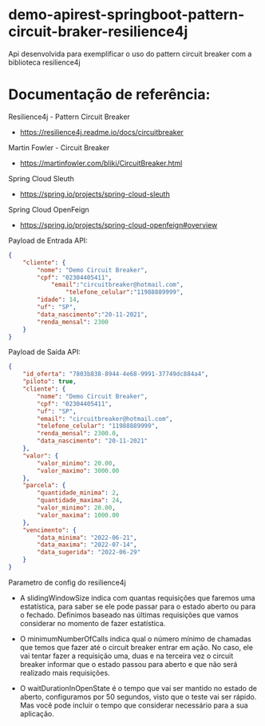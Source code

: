 # demo-apirest-springboot-pattern-circuit-braker-resilience4j
Api desenvolvida para exemplificar o uso do pattern circuit breaker com a biblioteca resilience4j


# Documentação de referência:

Resilience4j - Pattern Circuit Breaker
- https://resilience4j.readme.io/docs/circuitbreaker

Martin Fowler - Circuit Breaker
- https://martinfowler.com/bliki/CircuitBreaker.html

Spring Cloud Sleuth
- https://spring.io/projects/spring-cloud-sleuth

Spring Cloud OpenFeign
- https://spring.io/projects/spring-cloud-openfeign#overview


Payload de Entrada API:
```json
{	
	"cliente": {
        "nome": "Demo Circuit Breaker",
        "cpf": "02304405411",
		    "email":"circuitbreaker@hotmail.com",
				"telefone_celular":"11988889999",
        "idade": 14,
        "uf": "SP",
        "data_nascimento":"20-11-2021",
        "renda_mensal": 2300
    }
}
```

Payload de Saída API:
```json
{
	"id_oferta": "7803b838-8944-4e68-9991-37749dc884a4",
	"piloto": true,
	"cliente": {
		"nome": "Demo Circuit Breaker",
		"cpf": "02304405411",
		"uf": "SP",
		"email": "circuitbreaker@hotmail.com",
		"telefone_celular": "11988889999",
		"renda_mensal": 2300.0,
		"data_nascimento": "20-11-2021"
	},
	"valor": {
		"valor_minimo": 20.00,
		"valor_maximo": 3000.00
	},
	"parcela": {
		"quantidade_minima": 2,
		"quantidade_maxima": 24,
		"valor_minimo": 20.00,
		"valor_maxima": 1000.00
	},
	"vencimento": {
		"data_minima": "2022-06-21",
		"data_maxima": "2022-07-14",
		"data_sugerida": "2022-06-29"
	}
}
```

Parametro de config do resilience4j
- A slidingWindowSize indica com quantas requisições que faremos uma estatística, para saber se ele pode passar para o estado aberto ou para o fechado. Definimos baseado nas últimas requisições que vamos considerar no momento de fazer estatística.

- O minimumNumberOfCalls indica qual o número mínimo de chamadas que temos que fazer até o circuit breaker entrar em ação. No caso, ele vai tentar fazer a requisição uma, duas e na terceira vez o circuit breaker informar que o estado passou para aberto e que não será realizado mais requisições.

- O waitDurationInOpenState é o tempo que vai ser mantido no estado de aberto, configuramos por 50 segundos, visto que o teste vai ser rápido. Mas você pode incluir o tempo que considerar necessário para a sua aplicação.